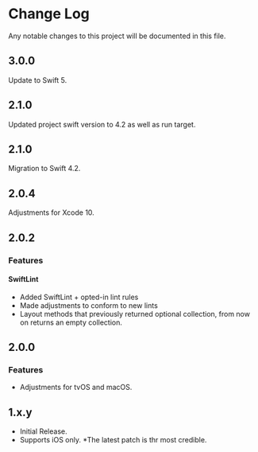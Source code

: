 # Change Log
Any notable changes to this project will be documented in this file.

## 3.0.0

Update to Swift 5. 

## 2.1.0

Updated project swift version to 4.2 as well as run target.

## 2.1.0

Migration to Swift 4.2.

## 2.0.4

Adjustments for Xcode 10.

## 2.0.2

### Features

#### SwiftLint
* Added SwiftLint + opted-in lint rules
* Made adjustments to conform to new lints
* Layout methods that previously returned optional collection, from now on returns an empty collection.

## 2.0.0

### Features
* Adjustments for tvOS and macOS.

## 1.x.y

* Initial Release. 
* Supports iOS only. 
*The latest patch is thr most credible.
